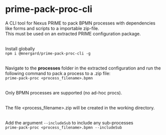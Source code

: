 # prime-pack-proc-cli

A CLI tool for Nexus PRIME to pack BPMN processes with dependencies like forms and scripts to a importable zip-file.<br>
This must be used on an extracted PRIME configuration package.<br><br>

Install globally<br>
```npm i @mnergard/prime-pack-proc-cli -g```<br><br>

Navigate to the **processes** folder in the extracted configuration and run the following command to pack a process to a .zip file:<br>
```prime-pack-proc <process_filename>.bpmn```<br><br>

Only BPMN processes are supported (no ad-hoc procs).<br><br>

The file <process_filename>.zip will be created in the working directory.<br><br>

Add the argument ```--includeSub``` to include any sub-processes<br>
```prime-pack-proc <process_filename>.bpmn --includeSub```<br><br>
